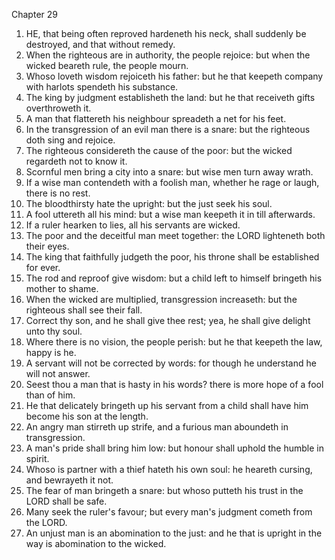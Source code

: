 

Chapter 29

1. HE, that being often reproved hardeneth his neck, shall suddenly be destroyed, and that without remedy.
2. When the righteous are in authority, the people rejoice: but when the wicked beareth rule, the people mourn.
3. Whoso loveth wisdom rejoiceth his father: but he that keepeth company with harlots spendeth his substance.
4. The king by judgment establisheth the land: but he that receiveth gifts overthroweth it.
5. A man that flattereth his neighbour spreadeth a net for his feet.
6. In the transgression of an evil man there is a snare: but the righteous doth sing and rejoice.
7. The righteous considereth the cause of the poor: but the wicked regardeth not to know it.
8. Scornful men bring a city into a snare: but wise men turn away wrath.
9. If a wise man contendeth with a foolish man, whether he rage or laugh, there is no rest.
10. The bloodthirsty hate the upright: but the just seek his soul.
11. A fool uttereth all his mind: but a wise man keepeth it in till afterwards.
12. If a ruler hearken to lies, all his servants are wicked.
13. The poor and the deceitful man meet together: the LORD lighteneth both their eyes.
14. The king that faithfully judgeth the poor, his throne shall be established for ever.
15. The rod and reproof give wisdom: but a child left to himself bringeth his mother to shame.
16. When the wicked are multiplied, transgression increaseth: but the righteous shall see their fall.
17. Correct thy son, and he shall give thee rest; yea, he shall give delight unto thy soul.
18. Where there is no vision, the people perish: but he that keepeth the law, happy is he.
19. A servant will not be corrected by words: for though he understand he will not answer.
20. Seest thou a man that is hasty in his words?  there is more hope of a fool than of him.
21. He that delicately bringeth up his servant from a child shall have him become his son at the length.
22. An angry man stirreth up strife, and a furious man aboundeth in transgression.
23. A man's pride shall bring him low: but honour shall uphold the humble in spirit.
24. Whoso is partner with a thief hateth his own soul: he heareth cursing, and bewrayeth it not.
25. The fear of man bringeth a snare: but whoso putteth his trust in the LORD shall be safe.
26. Many seek the ruler's favour; but every man's judgment cometh from the LORD.
27. An unjust man is an abomination to the just: and he that is upright in the way is abomination to the wicked.
